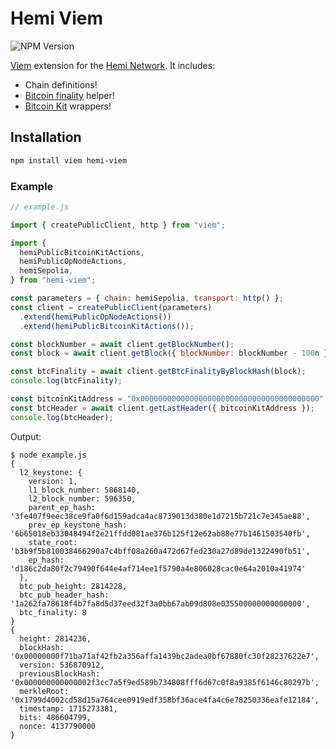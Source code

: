 # Hemi Viem

![NPM Version](https://img.shields.io/npm/v/hemi-viem)

[Viem](https://viem.sh/) extension for the [Hemi Network](https://hemi.xyz/).
It includes:

- Chain definitions!
- [Bitcoin finality](https://docs.hemi.xyz/foundational-topics/pop-consensus-and-bitcoin-finality) helper!
- [Bitcoin Kit](https://github.com/hemilabs/research/blob/main/research/Bitcoin-kit.md) wrappers!

## Installation

```sh
npm install viem hemi-viem
```

### Example

```js
// example.js

import { createPublicClient, http } from "viem";

import {
  hemiPublicBitcoinKitActions,
  hemiPublicOpNodeActions,
  hemiSepolia,
} from "hemi-viem";

const parameters = { chain: hemiSepolia, transport: http() };
const client = createPublicClient(parameters)
  .extend(hemiPublicOpNodeActions())
  .extend(hemiPublicBitcoinKitActions());

const blockNumber = await client.getBlockNumber();
const block = await client.getBlock({ blockNumber: blockNumber - 100n });

const btcFinality = await client.getBtcFinalityByBlockHash(block);
console.log(btcFinality);

const bitcoinKitAddress = "0x0000000000000000000000000000000000000000"; // example address
const btcHeader = await client.getLastHeader({ bitcoinKitAddress });
console.log(btcHeader);
```

Output:

```console
$ node example.js
{
  l2_keystone: {
    version: 1,
    l1_block_number: 5868140,
    l2_block_number: 596350,
    parent_ep_hash: '3fe407f9eec38ce9fa0f6d159adca4ac8739013d380e1d7215b721c7e345ae88',
    prev_ep_keystone_hash: '6b65018eb33048494f2e21ffdd081ae376b125f12e62ab88e77b1461503540fb',
    state_root: 'b3b9f5b810038466290a7c4bff08a260a472d67fed230a27d89de1322490fb51',
    ep_hash: 'd186c2da80f2c79490f644e4af714ee1f5790a4e806028cac0e64a2010a41974'
  },
  btc_pub_height: 2814228,
  btc_pub_header_hash: '1a262fa78618f4b7fa8d5d37eed32f3a0bb67ab09d808e035500000000000000',
  btc_finality: 8
}
{
  height: 2814236,
  blockHash: '0x00000000f71ba71af42fb2a356affa1439bc2adea0bf67880fc30f28237622e7',
  version: 536870912,
  previousBlockHash: '0x000000000000002f3cc7a5f9ed589b734808fff6d67c0f8a9385f6146c80297b',
  merkleRoot: '0x1799d4002cd58d15a764cee0919edf358bf36ace4fa4c6e78250336eafe12184',
  timestamp: 1715273381,
  bits: 486604799,
  nonce: 4137790000
}
```
